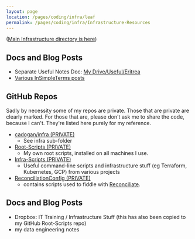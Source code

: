 ```yaml
---
layout: page
location: /pages/coding/infra/leaf
permalink: /pages/coding/infra/Infrastructure-Resources
---
```


([Main Infrastructure directory is here](/pages/coding/Infrastructure))

## Docs and Blog Posts
- Separate Useful Notes Doc: [My Drive/Useful/Eritrea](https://docs.google.com/document/d/1ydXrsZX_g9uyvgMoZUovT0G8L5OcrXxRQDSWzw3ULDo/edit)
- [Various InSimpleTerms posts](https://insimpleterms.blog/category/infrastructure)

## GitHub Repos 

Sadly by necessity some of my repos are private. Those that are private are clearly marked. For those that are, please don't ask me to share the code, because I can't. They're listed here purely for my reference.

- [cadogan/infra (PRIVATE)](https://github.com/claresudbery/cadogan)
    - See infra sub-folder
- [Root-Scripts (PRIVATE)](https://github.com/claresudbery/Root-Scripts)
    - My own root scripts, installed on all machines I use.
- [Infra-Scripts (PRIVATE)](https://github.com/claresudbery/Infra-Scripts)
    - Useful command-line scripts and infrastructure stuff (eg Terraform, Kubernetes, GCP) from various projects
- [ReconciliationConfig (PRIVATE)](https://github.com/claresudbery/ReconciliationConfig) 
    - contains scripts used to fiddle with [Reconciliate](https://github.com/claresudbery/Reconciliate).

## Docs and Blog Posts
- Dropbox: IT Training / Infrastructure Stuff (this has also been copied to my GitHub Root-Scripts repo)
- my data engineering notes

